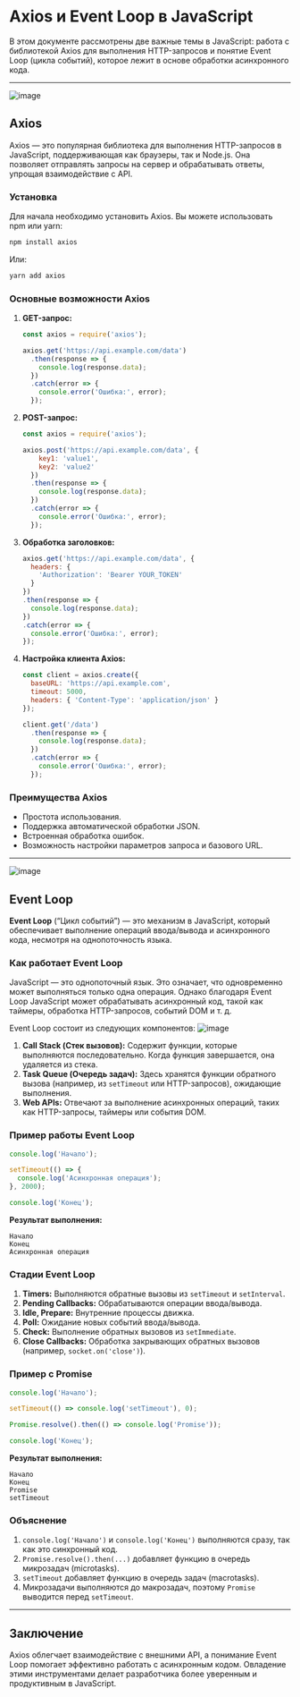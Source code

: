 # Axios и Event Loop в JavaScript

В этом документе рассмотрены две важные темы в JavaScript: работа с библиотекой Axios для выполнения HTTP-запросов и понятие Event Loop (цикла событий), которое лежит в основе обработки асинхронного кода.

---
![image](https://github.com/user-attachments/assets/8f83c61b-6c18-4bf6-96b5-4d6fbaaef963)

## Axios
Axios — это популярная библиотека для выполнения HTTP-запросов в JavaScript, поддерживающая как браузеры, так и Node.js. Она позволяет отправлять запросы на сервер и обрабатывать ответы, упрощая взаимодействие с API.

### Установка

Для начала необходимо установить Axios. Вы можете использовать npm или yarn:

```bash
npm install axios
```

Или:

```bash
yarn add axios
```

### Основные возможности Axios

1. **GET-запрос:**
   ```javascript
   const axios = require('axios');

   axios.get('https://api.example.com/data')
     .then(response => {
       console.log(response.data);
     })
     .catch(error => {
       console.error('Ошибка:', error);
     });
   ```

2. **POST-запрос:**
   ```javascript
   const axios = require('axios');

   axios.post('https://api.example.com/data', {
       key1: 'value1',
       key2: 'value2'
     })
     .then(response => {
       console.log(response.data);
     })
     .catch(error => {
       console.error('Ошибка:', error);
     });
   ```

3. **Обработка заголовков:**
   ```javascript
   axios.get('https://api.example.com/data', {
     headers: {
       'Authorization': 'Bearer YOUR_TOKEN'
     }
   })
   .then(response => {
     console.log(response.data);
   })
   .catch(error => {
     console.error('Ошибка:', error);
   });
   ```

4. **Настройка клиента Axios:**
   ```javascript
   const client = axios.create({
     baseURL: 'https://api.example.com',
     timeout: 5000,
     headers: { 'Content-Type': 'application/json' }
   });

   client.get('/data')
     .then(response => {
       console.log(response.data);
     })
     .catch(error => {
       console.error('Ошибка:', error);
     });
   ```

### Преимущества Axios
- Простота использования.
- Поддержка автоматической обработки JSON.
- Встроенная обработка ошибок.
- Возможность настройки параметров запроса и базового URL.

---

![image](https://github.com/user-attachments/assets/bdb5ca49-1150-453a-9538-255552005e97)


## Event Loop

**Event Loop** (“Цикл событий”) — это механизм в JavaScript, который обеспечивает выполнение операций ввода/вывода и асинхронного кода, несмотря на однопоточность языка.

### Как работает Event Loop
JavaScript — это однопоточный язык. Это означает, что одновременно может выполняться только одна операция. Однако благодаря Event Loop JavaScript может обрабатывать асинхронный код, такой как таймеры, обработка HTTP-запросов, событий DOM и т. д.

Event Loop состоит из следующих компонентов:
![image](https://github.com/user-attachments/assets/05a08484-a286-43a8-abdd-b3c381c326e3)

1. **Call Stack (Стек вызовов):** Содержит функции, которые выполняются последовательно. Когда функция завершается, она удаляется из стека.
2. **Task Queue (Очередь задач):** Здесь хранятся функции обратного вызова (например, из `setTimeout` или HTTP-запросов), ожидающие выполнения.
3. **Web APIs:** Отвечают за выполнение асинхронных операций, таких как HTTP-запросы, таймеры или события DOM.

### Пример работы Event Loop

```javascript
console.log('Начало');

setTimeout(() => {
  console.log('Асинхронная операция');
}, 2000);

console.log('Конец');
```

**Результат выполнения:**
```
Начало
Конец
Асинхронная операция
```


### Стадии Event Loop

1. **Timers:** Выполняются обратные вызовы из `setTimeout` и `setInterval`.
2. **Pending Callbacks:** Обрабатываются операции ввода/вывода.
3. **Idle, Prepare:** Внутренние процессы движка.
4. **Poll:** Ожидание новых событий ввода/вывода.
5. **Check:** Выполнение обратных вызовов из `setImmediate`.
6. **Close Callbacks:** Обработка закрывающих обратных вызовов (например, `socket.on('close')`).

### Пример с Promise

```javascript
console.log('Начало');

setTimeout(() => console.log('setTimeout'), 0);

Promise.resolve().then(() => console.log('Promise'));

console.log('Конец');
```

**Результат выполнения:**
```
Начало
Конец
Promise
setTimeout
```

### Объяснение
1. `console.log('Начало')` и `console.log('Конец')` выполняются сразу, так как это синхронный код.
2. `Promise.resolve().then(...)` добавляет функцию в очередь микрозадач (microtasks).
3. `setTimeout` добавляет функцию в очередь задач (macrotasks).
4. Микрозадачи выполняются до макрозадач, поэтому `Promise` выводится перед `setTimeout`.

---

## Заключение
Axios облегчает взаимодействие с внешними API, а понимание Event Loop помогает эффективно работать с асинхронным кодом. Овладение этими инструментами делает разработчика более уверенным и продуктивным в JavaScript.

